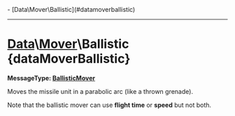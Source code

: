 <div id="toc" markdown="1">
- [Data\Mover\Ballistic](#datamoverballistic)

</div>

***

# [](dcei.engine.proto.Mover.ballistic)**[Data](Data)\\[Mover](Data-Mover)\Ballistic** {dataMoverBallistic}
[](dcei.engine.proto.BallisticMover)**MessageType: [BallisticMover](GenericMessage#ballisticmover)**

Moves the missile unit in a parabolic arc (like a thrown grenade).

[](manual-wiki-start)
Note that the ballistic mover can use **flight time** or **speed** but not both.
[](manual-wiki-end)

